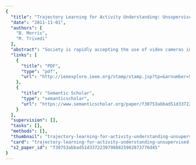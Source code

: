 ```yaml
---
{
  "title": "Trajectory Learning for Activity Understanding: Unsupervised, Multilevel, and Long-Term Adaptive Approach",
  "date": "2011-11-01",
  "authors": [
    "B. Morris",
    "M. Trivedi"
  ],
  "abstract": "Society is rapidly accepting the use of video cameras in many new and varied locations, but effective methods to utilize and manage the massive resulting amounts of visual data are only slowly developing. This paper presents a framework for live video analysis in which the behaviors of surveillance subjects are described using a vocabulary learned from recurrent motion patterns, for real-time characterization and prediction of future activities, as well as the detection of abnormalities. The repetitive nature of object trajectories is utilized to automatically build activity models in a 3-stage hierarchical learning process. Interesting nodes are learned through Gaussian mixture modeling, connecting routes formed through trajectory clustering, and spatio-temporal dynamics of activities probabilistically encoded using hidden Markov models. Activity models are adapted to small temporal variations in an online fashion using maximum likelihood regression and new behaviors are discovered from a periodic retraining for long-term monitoring. Extensive evaluation on various data sets, typically missing from other work, demonstrates the efficacy and generality of the proposed framework for surveillance-based activity analysis.",
  "links": [
    {
      "title": "PDF",
      "type": "pdf",
      "url": "http://ieeexplore.ieee.org/stamp/stamp.jsp?tp=&arnumber=5740921"
    },
    {
      "title": "Semantic Scholar",
      "type": "semanticscholar",
      "url": "https://www.semanticscholar.org/paper/f30753abbad51d33722397988825902873776d45"
    }
  ],
  "supervision": [],
  "tasks": [],
  "methods": [],
  "thumbnail": "trajectory-learning-for-activity-understanding-unsupervised-multilevel-and-long-term-adaptive-approach-thumb.jpg",
  "card": "trajectory-learning-for-activity-understanding-unsupervised-multilevel-and-long-term-adaptive-approach-card.jpg",
  "s2_paper_id": "f30753abbad51d33722397988825902873776d45"
}
---
```


